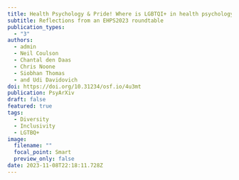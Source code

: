 ```yaml
---
title: Health Psychology & Pride! Where is LGBTQI+ in health psychology?
subtitle: Reflections from an EHPS2023 roundtable
publication_types:
  - "3"
authors:
  - admin
  - Neil Coulson
  - Chantal den Daas
  - Chris Noone
  - Siobhan Thomas
  - and Udi Davidovich
doi: https://doi.org/10.31234/osf.io/4u3mt
publication: PsyArXiv
draft: false
featured: true
tags:
  - Diversity
  - Inclusivity
  - LGTBQ+
image:
  filename: ""
  focal_point: Smart
  preview_only: false
date: 2023-11-08T22:18:11.728Z
---
```

